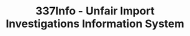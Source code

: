 ---
bigquery: https://console.cloud.google.com/bigquery?p=patents-public-data&d=usitc_investigations&page=dataset&project=sheets-management-319211
citation: US International Trade Commission 337Info Unfair Import Investigations Information
  System
contributors: US International Trade Comission
cost: None
description: US International Trade Commission 337Info Unfair Import Investigations
  Information System contains data on investigations done under Section 337. Section
  337 declares the infringement of certain statutory intellectual property rights
  and other forms of unfair competition in import trade to be unlawful practices.
  Most Section 337 investigations involve allegations of patent or registered trademark
  infringement.
documentation: FAQ and tutorial available on the site
last_edit: 04/10/2022, 07:22:02
location: https://pubapps2.usitc.gov/337external/
maintained_by: US International Trade Comission
schema_fields:
- ouiiParticipation
- respondent
- finalIdOnViolationIssue
- dateOfPublicationFrNotice
- dateComplaintFiled
- finalDetNoViolation
- id
- aljAssigned
- markmanHearing
- patentNumber
- ouiiAttorney
- copyrightNumbers
- actualStartDateEvidHear
- internalRemand
- currentActiveALJ
- teoReliefGranted
- trademarkNumbers
- publication_number
- investigationType
- currentStatus
- teoProceedingInvolved
- endDateMarkmanHearing
- invUnfairAct
- issueDateOtherNonFinal
- teoIdIssueDate
- actualEndDateEvidHear
- targetDate
- gcAttorney
- startDateMarkmanHearing
- finalIdOnViolationDue
- scheduledStartDateEvidHear
- patentNumbers
- finalDetViolation
- scheduledEndDateEvidHear
- investigationNo
- title
- cafcAppeals
- dateCreated
- lastUpdated
- investigationTermDate
- complainant
- htsNumbers
- teoIdDueDate
- docketNo
shortname: unfair_import_investigations
tags:
- import
- legal
- trade
timeframe: 2008-2021 (prior to 2008 downloadable as a JSON file)
title: 337Info - Unfair Import Investigations Information System
uuid: 2721f5ec-e599-4890-9265-9706719fc71e
---